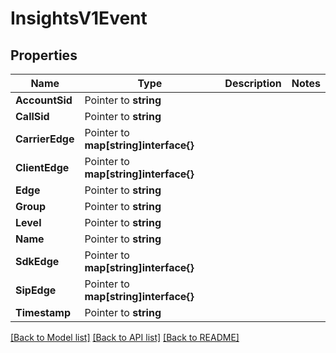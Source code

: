 # InsightsV1Event

## Properties

Name | Type | Description | Notes
------------ | ------------- | ------------- | -------------
**AccountSid** | Pointer to **string** |  |
**CallSid** | Pointer to **string** |  |
**CarrierEdge** | Pointer to **map[string]interface{}** |  |
**ClientEdge** | Pointer to **map[string]interface{}** |  |
**Edge** | Pointer to **string** |  |
**Group** | Pointer to **string** |  |
**Level** | Pointer to **string** |  |
**Name** | Pointer to **string** |  |
**SdkEdge** | Pointer to **map[string]interface{}** |  |
**SipEdge** | Pointer to **map[string]interface{}** |  |
**Timestamp** | Pointer to **string** |  |

[[Back to Model list]](../README.md#documentation-for-models) [[Back to API list]](../README.md#documentation-for-api-endpoints) [[Back to README]](../README.md)


